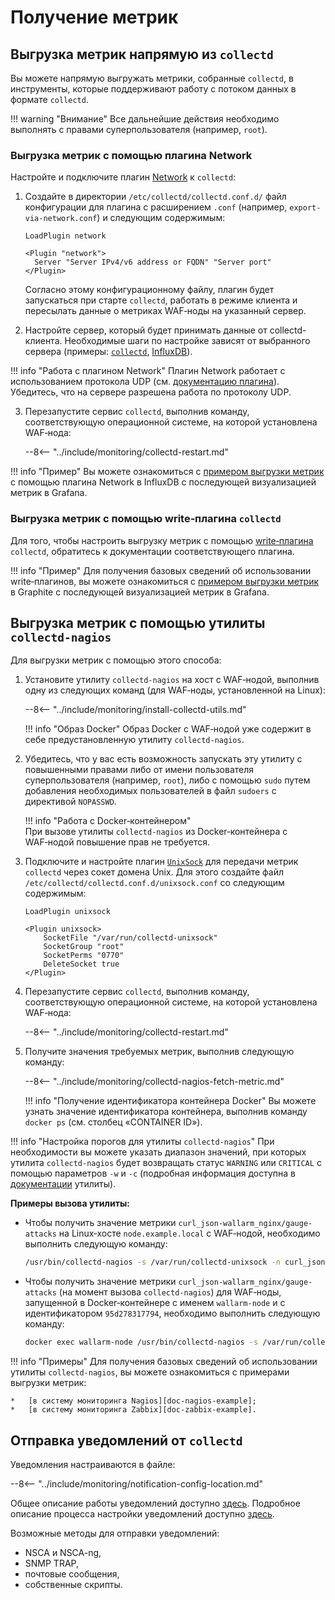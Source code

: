 [link-network-plugin]:              https://collectd.org/wiki/index.php/Plugin:Network
[link-network-plugin-docs]:         https://collectd.org/documentation/manpages/collectd.conf.5.shtml#plugin_network
[link-collectd-networking]:         https://collectd.org/wiki/index.php/Networking_introduction
[link-influx-collectd-support]:     https://docs.influxdata.com/influxdb/v1.7/supported_protocols/collectd/
[link-plugin-table]:                https://collectd.org/wiki/index.php/Table_of_Plugins
[link-nagios-plugin-docs]:          https://collectd.org/documentation/manpages/collectd-nagios.1.shtml
[link-notif-common]:                https://collectd.org/wiki/index.php/Notifications_and_thresholds
[link-notif-details]:               https://collectd.org/documentation/manpages/collectd-threshold.5.shtml
[link-unixsock]:                    https://collectd.org/wiki/index.php/Plugin:UnixSock

[doc-network-plugin-example]:       network-plugin-influxdb.md
[doc-write-plugin-example]:         write-plugin-graphite.md
[doc-zabbix-example]:               collectd-zabbix.md
[doc-nagios-example]:               collectd-nagios.md

#   Получение метрик

##  Выгрузка метрик напрямую из `collectd`

Вы можете напрямую выгружать метрики, собранные `collectd`, в инструменты, которые поддерживают работу с потоком данных в формате `collectd`.

!!! warning "Внимание"
    Все дальнейшие действия необходимо выполнять с правами суперпользователя (например, `root`).

### Выгрузка метрик с помощью плагина Network

Настройте и подключите плагин [Network][link-network-plugin] к `collectd`:

1.  Создайте в директории `/etc/collectd/collectd.conf.d/` файл конфигурации для плагина с расширением `.conf` (например, `export-via-network.conf`) и следующим содержимым:

    ```
    LoadPlugin network
    
    <Plugin "network">
      Server "Server IPv4/v6 address or FQDN" "Server port"
    </Plugin>
    ```
    
    Согласно этому конфигурационному файлу, плагин будет запускаться при старте `collectd`, работать в режиме клиента и пересылать данные о метриках WAF‑ноды на указанный сервер. 
    
2.  Настройте сервер, который будет принимать данные от collectd-клиента. Необходимые шаги по настройке зависят от выбранного сервера (примеры: [`collectd`][link-collectd-networking], [InfluxDB][link-influx-collectd-support]).
   
    
!!! info "Работа с плагином Network"
    Плагин Network работает с использованием протокола UDP (см. [документацию плагина][link-network-plugin-docs]). Убедитесь, что на сервере разрешена работа по протоколу UDP.
      
3.  Перезапустите сервис `collectd`, выполнив команду, соответствующую операционной системе, на которой установлена WAF‑нода:

    --8<-- "../include/monitoring/collectd-restart.md"

!!! info "Пример"
    Вы можете ознакомиться с [примером выгрузки метрик][doc-network-plugin-example] с помощью плагина Network в InfluxDB с последующей визуализацией метрик в Grafana.

### Выгрузка метрик с помощью write‑плагина `collectd`

Для того, чтобы настроить выгрузку метрик с помощью [write‑плагина][link-plugin-table] `collectd`, обратитесь к документации соответствующего плагина. 

!!! info "Пример"
    Для получения базовых сведений об использовании write‑плагинов, вы можете ознакомиться с [примером выгрузки метрик][doc-write-plugin-example] в Graphite с последующей визуализацией метрик в Grafana.

##  Выгрузка метрик с помощью утилиты `collectd‑nagios`

Для выгрузки метрик с помощью этого способа:
1.  Установите утилиту `collectd‑nagios` на хост с WAF‑нодой, выполнив одну из следующих команд (для WAF‑ноды, установленной на Linux):

    --8<-- "../include/monitoring/install-collectd-utils.md"
    
    !!! info "Образ Docker"
        Образ Docker c WAF‑нодой уже содержит в себе предустановленную утилиту `collectd‑nagios`.
    
2.  Убедитесь, что у вас есть возможность запускать эту утилиту с повышенными правами либо от имени пользователя суперпользователя (например, `root`), либо с помощью `sudo` путем добавления необходимых пользователей в файл `sudoers` с директивой `NOPASSWD`.

    !!! info "Работа с Docker‑контейнером"  
        При вызове утилиты `collectd‑nagios` из Docker‑контейнера с WAF‑нодой повышение прав не требуется.
    
3.  Подключите и настройте плагин [`UnixSock`][link-unixsock] для передачи метрик `collectd` через сокет домена Unix. Для этого создайте файл `/etc/collectd/collectd.conf.d/unixsock.conf` со следующим содержимым:

    ```
    LoadPlugin unixsock

    <Plugin unixsock>
        SocketFile "/var/run/collectd-unixsock"
        SocketGroup "root"
        SocketPerms "0770"
        DeleteSocket true
    </Plugin>
    ```

4. Перезапустите сервис `collectd`, выполнив команду, соответствующую операционной системе, на которой установлена WAF‑нода:
    
    --8<-- "../include/monitoring/collectd-restart.md"

5.  Получите значения требуемых метрик, выполнив следующую команду:
    
    --8<-- "../include/monitoring/collectd-nagios-fetch-metric.md"
    
    !!! info "Получение идентификатора контейнера Docker"
        Вы можете узнать значение идентификатора контейнера, выполнив команду `docker ps` (см. столбец «CONTAINER ID»).

!!! info "Настройка порогов для утилиты `collectd‑nagios`"
    При необходимости вы можете указать диапазон значений, при которых утилита `collectd‑nagios` будет возвращать статус `WARNING` или `CRITICAL` с помощью параметров `-w` и `-c` (подробная информация доступна в [документации][link-nagios-plugin-docs] утилиты).
    
**Примеры вызова утилиты:**
*   Чтобы получить значение метрики `curl_json-wallarm_nginx/gauge-attacks` на Linux‑хосте `node.example.local` с WAF‑нодой, необходимо выполнить следующую команду:

    ``` bash
    /usr/bin/collectd-nagios -s /var/run/collectd-unixsock -n curl_json-wallarm_nginx/gauge-attacks -H node.example.local
    ```

*   Чтобы получить значение метрики `curl_json-wallarm_nginx/gauge-attacks` (на момент вызова `collectd‑nagios`) для WAF‑ноды, запущенной в Docker‑контейнере с именем `wallarm-node` и с идентификатором `95d278317794`, необходимо выполнить следующую команду:
     
    ``` bash
    docker exec wallarm-node /usr/bin/collectd-nagios -s /var/run/collectd-unixsock -n curl_json-wallarm_nginx/gauge-attacks -H 95d278317794
    ```

!!! info "Примеры"
    Для получения базовых сведений об использовании утилиты `collectd‑nagios`, вы можете ознакомиться с примерами выгрузки метрик:
    
    *   [в систему мониторинга Nagios][doc-nagios-example];
    *   [в систему мониторинга Zabbix][doc-zabbix-example].

##  Отправка уведомлений от `collectd`

Уведомления настраиваются в файле: 

--8<-- "../include/monitoring/notification-config-location.md"

Общее описание работы уведомлений доступно [здесь][link-notif-common].
Подробное описание процесса настройки уведомлений доступно [здесь][link-notif-details].

Возможные методы для отправки уведомлений:
*   NSCA и NSCA-ng,
*   SNMP TRAP,
*   почтовые сообщения,
*   собственные скрипты.